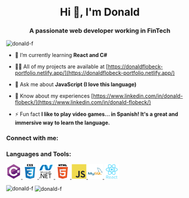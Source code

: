 <h1 align="center">Hi 👋, I'm Donald</h1>
<h3 align="center">A passionate web developer working in FinTech</h3>

<p align="left"> <img src="https://komarev.com/ghpvc/?username=donald-f&label=Profile%20views&color=0e75b6&style=flat" alt="donald-f" /> </p>

- 🌱 I’m currently learning **React and C#**

- 👨‍💻 All of my projects are available at [https://donaldflobeck-portfolio.netlify.app/](https://donaldflobeck-portfolio.netlify.app/)

- 💬 Ask me about **JavaScript (I love this language)**

- 📄 Know about my experiences [https://www.linkedin.com/in/donald-flobeck/](https://www.linkedin.com/in/donald-flobeck/)

- ⚡ Fun fact **I like to play video games... in Spanish! It's a great and immersive way to learn the language.**

<h3 align="left">Connect with me:</h3>
<p align="left">
</p>

<h3 align="left">Languages and Tools:</h3>
<p align="left"> <a href="https://www.w3schools.com/cs/" target="_blank" rel="noreferrer"> <img src="https://raw.githubusercontent.com/devicons/devicon/master/icons/csharp/csharp-original.svg" alt="csharp" width="40" height="40"/> </a> <a href="https://www.w3schools.com/css/" target="_blank" rel="noreferrer"> <img src="https://raw.githubusercontent.com/devicons/devicon/master/icons/css3/css3-original-wordmark.svg" alt="css3" width="40" height="40"/> </a> <a href="https://dotnet.microsoft.com/" target="_blank" rel="noreferrer"> <img src="https://raw.githubusercontent.com/devicons/devicon/master/icons/dot-net/dot-net-original-wordmark.svg" alt="dotnet" width="40" height="40"/> </a> <a href="https://www.w3.org/html/" target="_blank" rel="noreferrer"> <img src="https://raw.githubusercontent.com/devicons/devicon/master/icons/html5/html5-original-wordmark.svg" alt="html5" width="40" height="40"/> </a> <a href="https://developer.mozilla.org/en-US/docs/Web/JavaScript" target="_blank" rel="noreferrer"> <img src="https://raw.githubusercontent.com/devicons/devicon/master/icons/javascript/javascript-original.svg" alt="javascript" width="40" height="40"/> </a> <a href="https://www.mysql.com/" target="_blank" rel="noreferrer"> <img src="https://raw.githubusercontent.com/devicons/devicon/master/icons/mysql/mysql-original-wordmark.svg" alt="mysql" width="40" height="40"/> </a> <a href="https://reactjs.org/" target="_blank" rel="noreferrer"> <img src="https://raw.githubusercontent.com/devicons/devicon/master/icons/react/react-original-wordmark.svg" alt="react" width="40" height="40"/> </a> </p>

<p><img align="left" src="https://github-readme-stats.vercel.app/api/top-langs?username=donald-f&show_icons=true&locale=en&layout=compact" alt="donald-f" /></p>

<p>&nbsp;<img align="center" src="https://github-readme-stats.vercel.app/api?username=donald-f&show_icons=true&locale=en" alt="donald-f" /></p>
